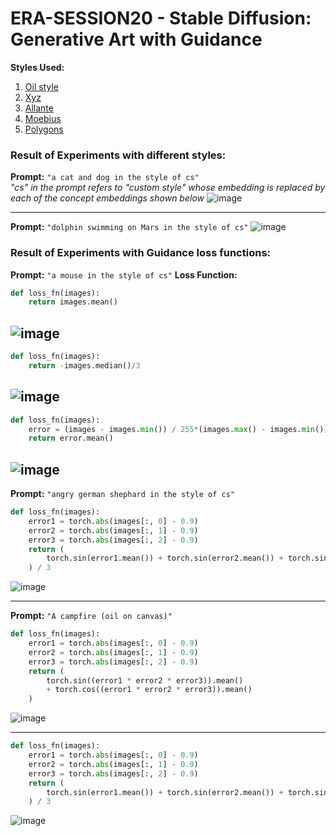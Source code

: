 # ERA-SESSION20 - Stable Diffusion: Generative Art with Guidance

**Styles Used:**
1. [Oil style](https://huggingface.co/sd-concepts-library/oil-style)
2. [Xyz](https://huggingface.co/sd-concepts-library/xyz)
3. [Allante](https://huggingface.co/sd-concepts-library/style-of-marc-allante)
4. [Moebius](https://huggingface.co/sd-concepts-library/moebius)
5. [Polygons](https://huggingface.co/sd-concepts-library/low-poly-hd-logos-icons)

### Result of Experiments with different styles:
**Prompt:** `"a cat and dog in the style of cs"` \
_"cs" in the prompt refers to "custom style" whose embedding is replaced by each of the concept embeddings shown below_
![image](https://github.com/RaviNaik/ERA-SESSION20/assets/23289802/1effe375-6ef4-4adc-be7b-d6311fdaa50d)

---
**Prompt:** `"dolphin swimming on Mars in the style of cs"`
![image](https://github.com/RaviNaik/ERA-SESSION20/assets/23289802/2cd32248-4233-42c0-97c0-00e1ae8fdc85)

### Result of Experiments with Guidance loss functions:
**Prompt:** `"a mouse in the style of cs"`
**Loss Function:**
```python
def loss_fn(images):
    return images.mean()
```
![image](https://github.com/RaviNaik/ERA-SESSION20/assets/23289802/c9d46e14-44bb-4ea7-88a4-26ef46344fce)
---
```python
def loss_fn(images):
    return -images.median()/3
```
![image](https://github.com/RaviNaik/ERA-SESSION20/assets/23289802/2649e4f6-3de5-4e54-8f22-3d65874b7b07)
---
```python
def loss_fn(images):
    error = (images - images.min()) / 255*(images.max() - images.min())
    return error.mean()
```
![image](https://github.com/RaviNaik/ERA-SESSION20/assets/23289802/6399c780-e9b7-42f8-8d90-44c8b40d5265)
---
**Prompt:** `"angry german shephard in the style of cs"`
```python
def loss_fn(images):
    error1 = torch.abs(images[:, 0] - 0.9)
    error2 = torch.abs(images[:, 1] - 0.9)
    error3 = torch.abs(images[:, 2] - 0.9)
    return (
        torch.sin(error1.mean()) + torch.sin(error2.mean()) + torch.sin(error3.mean())
    ) / 3
```
![image](https://github.com/RaviNaik/ERA-SESSION20/assets/23289802/fa7d30ed-4efd-4504-b89c-94e093f51f9c)

---
**Prompt:** `"A campfire (oil on canvas)"`
```python
def loss_fn(images):
    error1 = torch.abs(images[:, 0] - 0.9)
    error2 = torch.abs(images[:, 1] - 0.9)
    error3 = torch.abs(images[:, 2] - 0.9)
    return (
        torch.sin((error1 * error2 * error3)).mean()
        + torch.cos((error1 * error2 * error3)).mean()
    )
```
![image](https://github.com/RaviNaik/ERA-SESSION20/assets/23289802/88382dae-6701-4103-a664-ed17727b690f)

---
```python
def loss_fn(images):
    error1 = torch.abs(images[:, 0] - 0.9)
    error2 = torch.abs(images[:, 1] - 0.9)
    error3 = torch.abs(images[:, 2] - 0.9)
    return (
        torch.sin(error1.mean()) + torch.sin(error2.mean()) + torch.sin(error3.mean())
    ) / 3
```
![image](https://github.com/RaviNaik/ERA-SESSION20/assets/23289802/0ab3edad-579d-4821-b992-6c18b61bd444)


